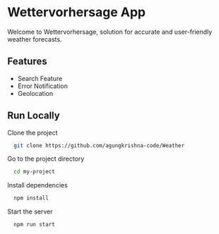 # Wettervorhersage App

Welcome to Wettervorhersage, solution for accurate and user-friendly weather forecasts.

## Features

- Search Feature
- Error Notification
- Geolocation

## Run Locally

Clone the project

```bash
  git clone https://github.com/agungkrishna-code/Weather
```

Go to the project directory

```bash
  cd my-project
```

Install dependencies

```bash
  npm install
```

Start the server

```bash
  npm run start
```
